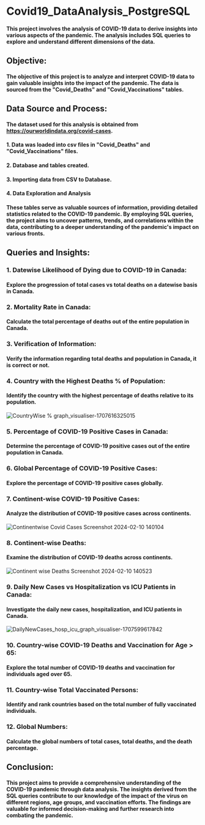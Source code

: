 # Covid19_DataAnalysis_PostgreSQL
#### This project involves the analysis of COVID-19 data to derive insights into various aspects of the pandemic. The analysis includes SQL queries to explore and understand different dimensions of the data.

## Objective:
#### The objective of this project is to analyze and interpret COVID-19 data to gain valuable insights into the impact of the pandemic. The data is sourced from the "Covid_Deaths" and "Covid_Vaccinations" tables.

## Data Source and Process:
#### The dataset used for this analysis is obtained from https://ourworldindata.org/covid-cases. 
#### 1. Data was loaded into csv files in "Covid_Deaths" and "Covid_Vaccinations" files.
#### 2. Database and tables created.
#### 3. Importing data from CSV to Database.
#### 4. Data Exploration and Analysis
#### These tables serve as valuable sources of information, providing detailed statistics related to the COVID-19 pandemic. By employing SQL queries, the project aims to uncover patterns, trends, and correlations within the data, contributing to a deeper understanding of the pandemic's impact on various fronts.

## Queries and Insights:
### 1. Datewise Likelihood of Dying due to COVID-19 in Canada:
#### Explore the progression of total cases vs total deaths on a datewise basis in Canada.

### 2. Mortality Rate in Canada:
#### Calculate the total percentage of deaths out of the entire population in Canada.

### 3. Verification of Information:
#### Verify the information regarding total deaths and population in Canada, it is correct or not.

### 4. Country with the Highest Deaths % of Population:
#### Identify the country with the highest percentage of deaths relative to its population.
![CountryWise % graph_visualiser-1707616325015](https://github.com/rekhadivay/Covid19_DataAnalysis_PostgreSQL/assets/116858892/1a7282cb-b926-4ac5-a1cc-928c83fb116d)


### 5. Percentage of COVID-19 Positive Cases in Canada:
#### Determine the percentage of COVID-19 positive cases out of the entire population in Canada.

### 6. Global Percentage of COVID-19 Positive Cases:
#### Explore the percentage of COVID-19 positive cases globally.

### 7. Continent-wise COVID-19 Positive Cases:
#### Analyze the distribution of COVID-19 positive cases across continents.
![Continentwise Covid Cases Screenshot 2024-02-10 140104](https://github.com/rekhadivay/Covid19_DataAnalysis_PostgreSQL/assets/116858892/2839369d-ddd5-4668-8629-3d3c8a678766)


### 8. Continent-wise Deaths:
#### Examine the distribution of COVID-19 deaths across continents.
![Continent wise Deaths Screenshot 2024-02-10 140523](https://github.com/rekhadivay/Covid19_DataAnalysis_PostgreSQL/assets/116858892/84ac92b9-3b30-4c16-9e49-09a85b63fa8e)


### 9. Daily New Cases vs Hospitalization vs ICU Patients in Canada:
#### Investigate the daily new cases, hospitalization, and ICU patients in Canada.
![DailyNewCases_hosp_icu_graph_visualiser-1707599617842](https://github.com/rekhadivay/Covid19_DataAnalysis_PostgreSQL/assets/116858892/0cb71870-c2d9-4a4d-802f-482f7a156eaa)


### 10. Country-wise COVID-19 Deaths and Vaccination for Age > 65:
#### Explore the total number of COVID-19 deaths and vaccination for individuals aged over 65.

### 11. Country-wise Total Vaccinated Persons:
#### Identify and rank countries based on the total number of fully vaccinated individuals.

### 12. Global Numbers:
#### Calculate the global numbers of total cases, total deaths, and the death percentage.

## Conclusion:
#### This project aims to provide a comprehensive understanding of the COVID-19 pandemic through data analysis. The insights derived from the SQL queries contribute to our knowledge of the impact of the virus on different regions, age groups, and vaccination efforts. The findings are valuable for informed decision-making and further research into combating the pandemic.
